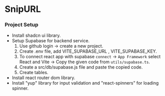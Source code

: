 # SnipURL

### Project Setup
- Install shadcn ui library.
- Setup Supabase for backend service. 
    1. Use github login -> create a new project.
    2. Create .env file, add VITE_SUPABASE_URL , VITE_SUPABASE_KEY.
    3. To connect react app with supabase `connect` -> `App Framework` select React and Vite -> Copy the given code from `utils/supabase.ts`.
    4. Create a src/db/supabase.js file and paste the copied code. 
    5. Create tables.
- Install react router dom library.
- Install "yup" library for input validation and "react-spinners" for loading spinner. 



